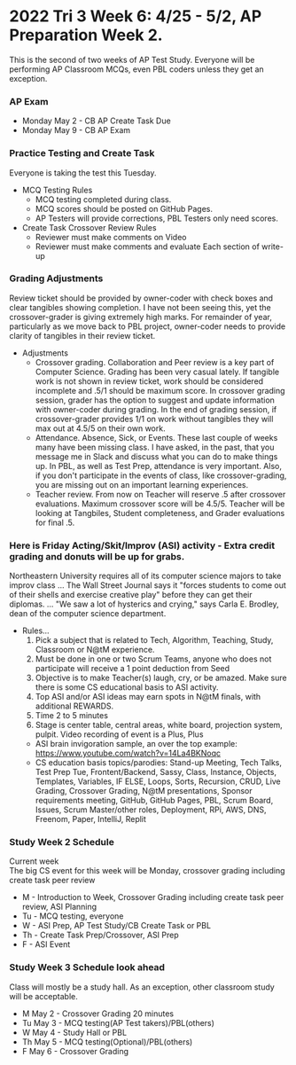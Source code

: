 # 2022 Tri 3 Week 6: 4/25 - 5/2, AP Preparation Week 2.
This is the second of two weeks of AP Test Study. Everyone will be performing AP Classroom MCQs, even PBL coders unless they get an exception.
### AP Exam
*  Monday May 2 - CB AP Create Task Due
*  Monday May 9 - CB AP Exam


### Practice Testing and Create Task
Everyone is taking the test this Tuesday.
* MCQ Testing Rules
    * MCQ testing completed during class.
    * MCQ scores should be posted on GitHub Pages.  
    * AP Testers will provide corrections, PBL Testers only need scores.
* Create Task Crossover Review Rules
    * Reviewer must make comments on Video
    * Reviewer must make comments and evaluate Each section of write-up


### Grading Adjustments
Review ticket should be provided by owner-coder with check boxes and clear tangibles showing completion. I have not been seeing this, yet the crossover-grader is giving extremely high marks.  For remainder of year, particularly as we move back to PBL project, owner-coder needs to provide clarity of tangibles in their review ticket.
* Adjustments
    * Crossover grading.  Collaboration and Peer review is a key part of Computer Science.  Grading has been very casual lately. If tangible work is not shown in review ticket, work should be considered incomplete and .5/1 should be maximum score.  In crossover grading session, grader has the option to suggest and update information with owner-coder during grading.  In the end of grading session, if crossover-grader provides 1/1 on work without tangibles they will max out at 4.5/5 on their own work.  
    * Attendance.  Absence, Sick, or Events.  These last couple of weeks many have been missing class.  I have asked, in the past, that you message me in Slack and discuss what you can do to make things up.  In PBL, as well as Test Prep, attendance is very important.  Also, if you don't participate in the events of class, like crossover-grading, you are missing out on an important learning experiences.
    * Teacher review.  From now on Teacher will reserve .5 after crossover evaluations.  Maximum crossover score will be 4.5/5.  Teacher will be looking at Tangbiles, Student completeness, and Grader evaluations for final .5.  


### Here is Friday Acting/Skit/Improv (ASI) activity - Extra credit grading and donuts will be up for grabs.
Northeastern University requires all of its computer science majors to take improv class ... The Wall Street Journal says it "forces students to come out of their shells and exercise creative play" before they can get their diplomas. ... "We saw a lot of hysterics and crying," says Carla E. Brodley, dean of the computer science department.  
* Rules...
    1. Pick a subject that is related to Tech, Algorithm, Teaching, Study, Classroom or N@tM experience.
    2. Must be done in one or two Scrum Teams, anyone who does not participate will receive a 1 point deduction from Seed
    3. Objective is to make Teacher(s) laugh, cry, or be amazed. Make sure there is some CS educational basis to ASI activity.
    4. Top ASI and/or ASI ideas may earn spots in N@tM finals, with additional REWARDS.
    5. Time 2 to 5 minutes
    6. Stage is center table, central areas, white board, projection system, pulpit.  Video recording of event is a Plus, Plus
    * ASI brain invigoration sample, an over the top example: https://www.youtube.com/watch?v=14La4BKNoqc
    * CS education basis topics/parodies: Stand-up Meeting, Tech Talks, Test Prep Tue, Frontent/Backend, Sassy, Class, Instance, Objects, Templates, Variables, IF ELSE, Loops, Sorts, Recursion, CRUD, Live Grading, Crossover Grading, N@tM presentations, Sponsor requirements meeting, GitHub, GitHub Pages, PBL, Scrum Board, Issues, Scrum Master/other roles,  Deployment, RPi, AWS, DNS, Freenom, Paper, IntelliJ, Replit 


### Study Week 2 Schedule
Current week  
The big CS event for this week will be Monday, crossover grading including create task peer review
* M - Introduction to Week, Crossover Grading including create task peer review, ASI Planning
* Tu - MCQ testing, everyone
* W - ASI Prep, AP Test Study/CB Create Task or PBL
* Th - Create Task Prep/Crossover, ASI Prep
* F - ASI Event


###  Study Week 3 Schedule look ahead
Class will mostly be a study hall.  As an exception, other classroom study will be acceptable.  
* M May 2 - Crossover Grading 20 minutes
* Tu May 3 -  MCQ testing(AP Test takers)/PBL(others)
* W May 4 - Study Hall or PBL
* Th May 5 - MCQ testing(Optional)/PBL(others)
* F May 6 - Crossover Grading


